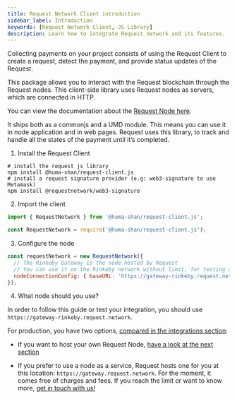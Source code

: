 ```yaml
---
title: Request Network Client introduction
sidebar_label: Introduction
keywords: [Request Network Client, JS Library]
description: Learn how to integrate Request network and its features.
---
```


Collecting payments on your project consists of using the Request Client to create a request, detect the payment, and provide status updates of the Request.

This package allows you to interact with the Request blockchain through the Request nodes. This client-side library uses Request nodes as servers, which are connected in HTTP.

You can view the documentation about the [Request Node here](../6-hosting-a-node/0-intro.md).

It ships both as a commonjs and a UMD module. This means you can use it in node application and in web pages.
Request uses this library, to track and handle all the states of the payment until it’s completed.

1. Install the Request Client

```shell
# install the request js library
npm install @huma-shan/request-client.js
# install a request signature provider (e.g: web3-signature to use Metamask)
npm install @requestnetwork/web3-signature
```

2. Import the client

```jsx
import { RequestNetwork } from '@huma-shan/request-client.js';

const RequestNetwork = require('@huma-shan/request-client.js');
```

3. Configure the node

```jsx
const requestNetwork = new RequestNetwork({
  // The Rinkeby Gateway is the node hosted by Request
  // You can use it on the Rinkeby network without limit, for testing and discovery of the library
  nodeConnectionConfig: { baseURL: 'https://gateway-rinkeby.request.network/' },
});
```

4. What node should you use?

In order to follow this guide or test your integration, you should use `https://gateway-rinkeby.request.network`.

For production, you have two options, [compared in the integrations section](/integration-options):

- If you want to host your own Request Node, [have a look at the next section](../6-hosting-a-node/0-intro.md)

- If you prefer to use a node as a service, Request hosts one for you at this location: `https://gateway.request.network`. For the moment, it comes free of charges and fees. If you reach the limit or want to know more, [get in touch with us!](https://request.network/discord)
